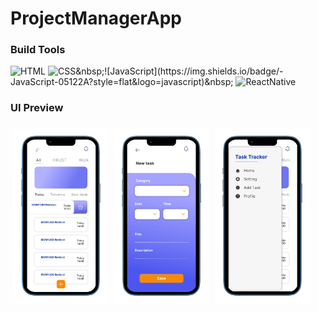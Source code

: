 # ProjectManagerApp

### Build Tools 
![HTML](https://img.shields.io/badge/-HTML-05122A?style=flat&logo=HTML5)&nbsp;![CSS](https://img.shields.io/badge/-CSS-05122A?)&nbsp;![JavaScript](https://img.shields.io/badge/-JavaScript-05122A?style=flat&logo=javascript)&nbsp;
![ReactNative](https://img.shields.io/badge/-ReactNative-05122A?style=flat&logo=react)&nbsp;

### UI Preview
<div style="display: flex; width: 100%; margin: auto;">
    <img src="https://github.com/tommylhw/ProjectManagerApp/blob/main/assets/UI_1.png?raw=true" width="30%" style="margin: 5px">
    <img src="https://github.com/tommylhw/ProjectManagerApp/blob/main/assets/UI_2.png?raw=true" width="30%" style="margin: 5px">
    <img src="https://github.com/tommylhw/ProjectManagerApp/blob/main/assets/UI_3.png?raw=true" width="30%" style="margin: 5px">
</div>